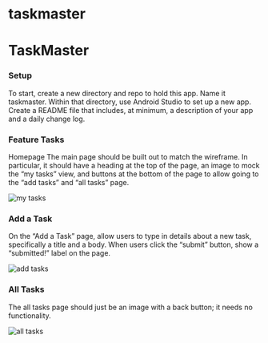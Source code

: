 # taskmaster

# TaskMaster

### Setup
To start, create a new directory and repo to hold this app. Name it taskmaster.
Within that directory, use Android Studio to set up a new app.
Create a README file that includes, at minimum, a description of your app and a daily change log.


### Feature Tasks
Homepage
The main page should be built out to match the wireframe. In particular, it should have a heading
at the top of the page, an image to mock the “my tasks” view, and buttons at the bottom of the page
to allow going to the “add tasks” and “all tasks” page.

![my tasks](/readmeImages/my-tasks.png)



### Add a Task
On the “Add a Task” page, allow users to type in details about a new task, specifically a title and
a body. When users click the “submit” button, show a “submitted!” label on the page.

![add tasks](/readmeImages/add-tasks.png)



### All Tasks
The all tasks page should just be an image with a back button; it needs no functionality.

![all tasks](/readmeImages/all-tasks.png)

